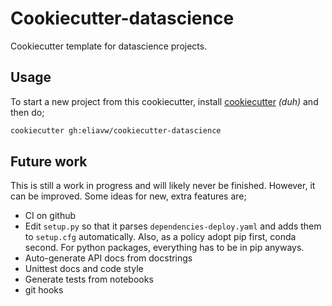 Cookiecutter-datascience
========================

Cookiecutter template for datascience projects.

Usage
-----
To start a new project from this cookiecutter, install [cookiecutter](https://cookiecutter.readthedocs.io/en/latest/) _(duh)_ and then do;

```bash
cookiecutter gh:eliavw/cookiecutter-datascience
``` 

Future work
-----------

This is still a work in progress and will likely never be finished. However, it can be improved. Some ideas for new, extra features are;

- CI on github
- Edit `setup.py` so that it parses `dependencies-deploy.yaml` and adds them to `setup.cfg` automatically. Also, as a policy adopt pip first, conda second. For python packages, everything has to be in pip anyways.
- Auto-generate API docs from docstrings
- Unittest docs and code style
- Generate tests from notebooks
- git hooks
